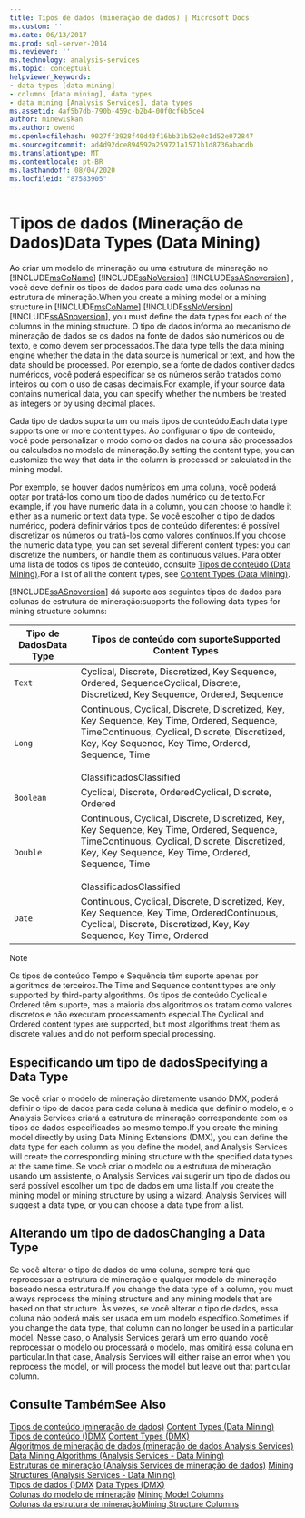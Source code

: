 ```yaml
---
title: Tipos de dados (mineração de dados) | Microsoft Docs
ms.custom: ''
ms.date: 06/13/2017
ms.prod: sql-server-2014
ms.reviewer: ''
ms.technology: analysis-services
ms.topic: conceptual
helpviewer_keywords:
- data types [data mining]
- columns [data mining], data types
- data mining [Analysis Services], data types
ms.assetid: 4af5b7db-790b-459c-b2b4-00f0cf6b5ce4
author: minewiskan
ms.author: owend
ms.openlocfilehash: 9027ff3928f40d43f16bb31b52e0c1d52e072847
ms.sourcegitcommit: ad4d92dce894592a259721a1571b1d8736abacdb
ms.translationtype: MT
ms.contentlocale: pt-BR
ms.lasthandoff: 08/04/2020
ms.locfileid: "87583905"
---
```

# <a name="data-types-data-mining"></a><span data-ttu-id="a6f9d-102">Tipos de dados (Mineração de Dados)</span><span class="sxs-lookup"><span data-stu-id="a6f9d-102">Data Types (Data Mining)</span></span>
  <span data-ttu-id="a6f9d-103">Ao criar um modelo de mineração ou uma estrutura de mineração no [!INCLUDE[msCoName](../../includes/msconame-md.md)] [!INCLUDE[ssNoVersion](../../includes/ssnoversion-md.md)] [!INCLUDE[ssASnoversion](../../includes/ssasnoversion-md.md)] , você deve definir os tipos de dados para cada uma das colunas na estrutura de mineração.</span><span class="sxs-lookup"><span data-stu-id="a6f9d-103">When you create a mining model or a mining structure in [!INCLUDE[msCoName](../../includes/msconame-md.md)] [!INCLUDE[ssNoVersion](../../includes/ssnoversion-md.md)] [!INCLUDE[ssASnoversion](../../includes/ssasnoversion-md.md)], you must define the data types for each of the columns in the mining structure.</span></span> <span data-ttu-id="a6f9d-104">O tipo de dados informa ao mecanismo de mineração de dados se os dados na fonte de dados são numéricos ou de texto, e como devem ser processados.</span><span class="sxs-lookup"><span data-stu-id="a6f9d-104">The data type tells the data mining engine whether the data in the data source is numerical or text, and how the data should be processed.</span></span> <span data-ttu-id="a6f9d-105">Por exemplo, se a fonte de dados contiver dados numéricos, você poderá especificar se os números serão tratados como inteiros ou com o uso de casas decimais.</span><span class="sxs-lookup"><span data-stu-id="a6f9d-105">For example, if your source data contains numerical data, you can specify whether the numbers be treated as integers or by using decimal places.</span></span>  
  
 <span data-ttu-id="a6f9d-106">Cada tipo de dados suporta um ou mais tipos de conteúdo.</span><span class="sxs-lookup"><span data-stu-id="a6f9d-106">Each data type supports one or more content types.</span></span> <span data-ttu-id="a6f9d-107">Ao configurar o tipo de conteúdo, você pode personalizar o modo como os dados na coluna são processados ou calculados no modelo de mineração.</span><span class="sxs-lookup"><span data-stu-id="a6f9d-107">By setting the content type, you can customize the way that data in the column is processed or calculated in the mining model.</span></span>  
  
 <span data-ttu-id="a6f9d-108">Por exemplo, se houver dados numéricos em uma coluna, você poderá optar por tratá-los como um tipo de dados numérico ou de texto.</span><span class="sxs-lookup"><span data-stu-id="a6f9d-108">For example, if you have numeric data in a column, you can choose to handle it either as a numeric or text data type.</span></span> <span data-ttu-id="a6f9d-109">Se você escolher o tipo de dados numérico, poderá definir vários tipos de conteúdo diferentes: é possível discretizar os números ou tratá-los como valores contínuos.</span><span class="sxs-lookup"><span data-stu-id="a6f9d-109">If you choose the numeric data type, you can set several different content types: you can discretize the numbers, or handle them as continuous values.</span></span> <span data-ttu-id="a6f9d-110">Para obter uma lista de todos os tipos de conteúdo, consulte [Tipos de conteúdo &#40;Data Mining&#41;](content-types-data-mining.md).</span><span class="sxs-lookup"><span data-stu-id="a6f9d-110">For a list of all the content types, see [Content Types &#40;Data Mining&#41;](content-types-data-mining.md).</span></span>  
  
 [!INCLUDE[ssASnoversion](../../includes/ssasnoversion-md.md)] <span data-ttu-id="a6f9d-111">dá suporte aos seguintes tipos de dados para colunas de estrutura de mineração:</span><span class="sxs-lookup"><span data-stu-id="a6f9d-111">supports the following data types for mining structure columns:</span></span>  
  
|<span data-ttu-id="a6f9d-112">Tipo de Dados</span><span class="sxs-lookup"><span data-stu-id="a6f9d-112">Data Type</span></span>|<span data-ttu-id="a6f9d-113">Tipos de conteúdo com suporte</span><span class="sxs-lookup"><span data-stu-id="a6f9d-113">Supported Content Types</span></span>|  
|---------------|-----------------------------|  
|`Text`|<span data-ttu-id="a6f9d-114">Cyclical, Discrete, Discretized, Key Sequence, Ordered, Sequence</span><span class="sxs-lookup"><span data-stu-id="a6f9d-114">Cyclical, Discrete, Discretized, Key Sequence, Ordered, Sequence</span></span>|  
|`Long`|<span data-ttu-id="a6f9d-115">Continuous, Cyclical, Discrete, Discretized, Key, Key Sequence, Key Time, Ordered, Sequence, Time</span><span class="sxs-lookup"><span data-stu-id="a6f9d-115">Continuous, Cyclical, Discrete, Discretized, Key, Key Sequence, Key Time, Ordered, Sequence, Time</span></span><br /><br /> <span data-ttu-id="a6f9d-116">Classificados</span><span class="sxs-lookup"><span data-stu-id="a6f9d-116">Classified</span></span>|  
|`Boolean`|<span data-ttu-id="a6f9d-117">Cyclical, Discrete, Ordered</span><span class="sxs-lookup"><span data-stu-id="a6f9d-117">Cyclical, Discrete, Ordered</span></span>|  
|`Double`|<span data-ttu-id="a6f9d-118">Continuous, Cyclical, Discrete, Discretized, Key, Key Sequence, Key Time, Ordered, Sequence, Time</span><span class="sxs-lookup"><span data-stu-id="a6f9d-118">Continuous, Cyclical, Discrete, Discretized, Key, Key Sequence, Key Time, Ordered, Sequence, Time</span></span><br /><br /> <span data-ttu-id="a6f9d-119">Classificados</span><span class="sxs-lookup"><span data-stu-id="a6f9d-119">Classified</span></span>|  
|`Date`|<span data-ttu-id="a6f9d-120">Continuous, Cyclical, Discrete, Discretized, Key, Key Sequence, Key Time, Ordered</span><span class="sxs-lookup"><span data-stu-id="a6f9d-120">Continuous, Cyclical, Discrete, Discretized, Key, Key Sequence, Key Time, Ordered</span></span>|  
  
> [!NOTE]  
>  <span data-ttu-id="a6f9d-121">Os tipos de conteúdo Tempo e Sequência têm suporte apenas por algoritmos de terceiros.</span><span class="sxs-lookup"><span data-stu-id="a6f9d-121">The Time and Sequence content types are only supported by third-party algorithms.</span></span> <span data-ttu-id="a6f9d-122">Os tipos de conteúdo Cyclical e Ordered têm suporte, mas a maioria dos algoritmos os tratam como valores discretos e não executam processamento especial.</span><span class="sxs-lookup"><span data-stu-id="a6f9d-122">The Cyclical and Ordered content types are supported, but most algorithms treat them as discrete values and do not perform special processing.</span></span>  
  
## <a name="specifying-a-data-type"></a><span data-ttu-id="a6f9d-123">Especificando um tipo de dados</span><span class="sxs-lookup"><span data-stu-id="a6f9d-123">Specifying a Data Type</span></span>  
 <span data-ttu-id="a6f9d-124">Se você criar o modelo de mineração diretamente usando DMX, poderá definir o tipo de dados para cada coluna à medida que definir o modelo, e o Analysis Services criará a estrutura de mineração correspondente com os tipos de dados especificados ao mesmo tempo.</span><span class="sxs-lookup"><span data-stu-id="a6f9d-124">If you create the mining model directly by using Data Mining Extensions (DMX), you can define the data type for each column as you define the model, and Analysis Services will create the corresponding mining structure with the specified data types at the same time.</span></span> <span data-ttu-id="a6f9d-125">Se você criar o modelo ou a estrutura de mineração usando um assistente, o Analysis Services vai sugerir um tipo de dados ou será possível escolher um tipo de dados em uma lista.</span><span class="sxs-lookup"><span data-stu-id="a6f9d-125">If you create the mining model or mining structure by using a wizard, Analysis Services will suggest a data type, or you can choose a data type from a list.</span></span>  
  
## <a name="changing-a-data-type"></a><span data-ttu-id="a6f9d-126">Alterando um tipo de dados</span><span class="sxs-lookup"><span data-stu-id="a6f9d-126">Changing a Data Type</span></span>  
 <span data-ttu-id="a6f9d-127">Se você alterar o tipo de dados de uma coluna, sempre terá que reprocessar a estrutura de mineração e qualquer modelo de mineração baseado nessa estrutura.</span><span class="sxs-lookup"><span data-stu-id="a6f9d-127">If you change the data type of a column, you must always reprocess the mining structure and any mining models that are based on that structure.</span></span> <span data-ttu-id="a6f9d-128">Às vezes, se você alterar o tipo de dados, essa coluna não poderá mais ser usada em um modelo específico.</span><span class="sxs-lookup"><span data-stu-id="a6f9d-128">Sometimes if you change the data type, that column can no longer be used in a particular model.</span></span> <span data-ttu-id="a6f9d-129">Nesse caso, o Analysis Services gerará um erro quando você reprocessar o modelo ou processará o modelo, mas omitirá essa coluna em particular.</span><span class="sxs-lookup"><span data-stu-id="a6f9d-129">In that case, Analysis Services will either raise an error when you reprocess the model, or will process the model but leave out that particular column.</span></span>  
  
## <a name="see-also"></a><span data-ttu-id="a6f9d-130">Consulte Também</span><span class="sxs-lookup"><span data-stu-id="a6f9d-130">See Also</span></span>  
 <span data-ttu-id="a6f9d-131">[Tipos de conteúdo &#40;mineração de dados&#41;](content-types-data-mining.md) </span><span class="sxs-lookup"><span data-stu-id="a6f9d-131">[Content Types &#40;Data Mining&#41;](content-types-data-mining.md) </span></span>  
 <span data-ttu-id="a6f9d-132">[Tipos de conteúdo &#40;&#41;DMX](/sql/dmx/content-types-dmx) </span><span class="sxs-lookup"><span data-stu-id="a6f9d-132">[Content Types &#40;DMX&#41;](/sql/dmx/content-types-dmx) </span></span>  
 <span data-ttu-id="a6f9d-133">[Algoritmos de mineração de dados &#40;mineração de dados Analysis Services&#41;](data-mining-algorithms-analysis-services-data-mining.md) </span><span class="sxs-lookup"><span data-stu-id="a6f9d-133">[Data Mining Algorithms &#40;Analysis Services - Data Mining&#41;](data-mining-algorithms-analysis-services-data-mining.md) </span></span>  
 <span data-ttu-id="a6f9d-134">[Estruturas de mineração &#40;Analysis Services de mineração de dados&#41;](mining-structures-analysis-services-data-mining.md) </span><span class="sxs-lookup"><span data-stu-id="a6f9d-134">[Mining Structures &#40;Analysis Services - Data Mining&#41;](mining-structures-analysis-services-data-mining.md) </span></span>  
 <span data-ttu-id="a6f9d-135">[Tipos de dados &#40;&#41;DMX](/sql/dmx/data-types-dmx) </span><span class="sxs-lookup"><span data-stu-id="a6f9d-135">[Data Types &#40;DMX&#41;](/sql/dmx/data-types-dmx) </span></span>  
 <span data-ttu-id="a6f9d-136">[Colunas do modelo de mineração](mining-model-columns.md) </span><span class="sxs-lookup"><span data-stu-id="a6f9d-136">[Mining Model Columns](mining-model-columns.md) </span></span>  
 [<span data-ttu-id="a6f9d-137">Colunas da estrutura de mineração</span><span class="sxs-lookup"><span data-stu-id="a6f9d-137">Mining Structure Columns</span></span>](mining-structure-columns.md)  
  
  
